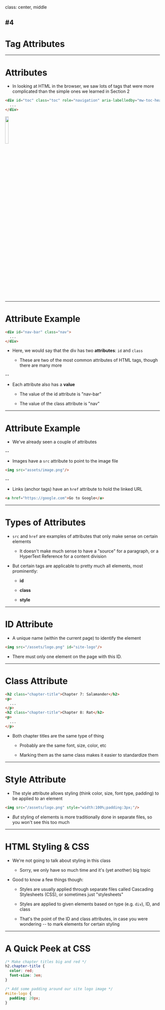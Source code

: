 
class: center, middle

## #4
# Tag Attributes

---

# Attributes

- In looking at HTML in the browser, we saw lots of tags that were more complicated than the simple ones we learned in Section 2

```html
<div id="toc" class="toc" role="navigation" aria-labelledby="mw-toc-heading">
  ...
</div>
```

<img src="assets/content-div.png" width="15%"/>

---

# Attribute Example

```html
<div id="nav-bar" class="nav">
  ...
</div>
```

- Here, we would say that the div has two **attributes**: `id` and `class`

  - These are two of the most common attributes of HTML tags, though there are many more

--

- Each attribute also has a **value**

  - The value of the id attribute is "nav-bar"

  - The value of the class attribute is "nav"

---

# Attribute Example

- We've already seen a couple of attributes

--

- Images have a `src` attribute to point to the image file

```html
<img src="assets/image.png"/>
```

--

- Links (anchor tags) have an `href` attribute to hold the linked URL

```html
<a href="https://google.com">Go to Google</a>
```

---

# Types of Attributes

- `src` and `href` are examples of attributes that only make sense on certain elements

  - It doesn't make much sense to have a "source" for a paragraph, or a HyperText Reference for a content division

- But certain tags are applicable to pretty much all elements, most prominently:

  - **id**

  - **class**

  - **style**

---

# ID Attribute

- A unique name (within the current page) to identify the element

```html
<img src="/assets/logo.png" id="site-logo"/>
```

- There must only one element on the page with this ID.

---

# Class Attribute

```html
<h2 class="chapter-title">Chapter 7: Salamander</h2>
<p>
  ...
</p>
<h2 class="chapter-title">Chapter 8: Rat</h2>
<p>
  ...
</p>
```

- Both chapter titles are the same type of thing
  
  - Probably are the same font, size, color, etc

  - Marking them as the same class makes it easier to standardize them

---

# Style Attribute

- The style attribute allows styling (think color, size, font type, padding) to be applied to an element

```html
<img src="/assets/logo.png" style="width:100%;padding:3px;"/>
```

- *But* styling of elements is more traditionally done in separate files, so you won't see this too much

---

# HTML Styling & CSS

- We're not going to talk about styling in this class

  - Sorry, we only have so much time and it's (yet another) big topic

- Good to know a few things though:

  - Styles are usually applied through separate files called Cascading Stylesheets (CSS), or sometimes just "stylesheets"

  - Styles are applied to given elements based on type (e.g. `div`), ID, and class

  - That's the point of the ID and class attributes, in case you were wondering -- to mark elements for certain styling

---

# A Quick Peek at CSS

```css
/* Make chapter titles big and red */
h2.chapter-title {
  color: red;
  font-size: 3em;
}

/* Add some padding around our site logo image */
#site-logo {
  padding: 20px;
}
```
